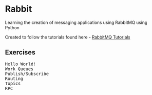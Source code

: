 # Rabbit

Learning the creation of messaging applications using RabbitMQ using Python

Created to follow the tutorials found here - [RabbitMQ Tutorials](https://www.rabbitmq.com/getstarted.html)

## Exercises
<pre>
Hello World!
Work Queues
Publish/Subscribe
Routing
Topics
RPC
</pre>
